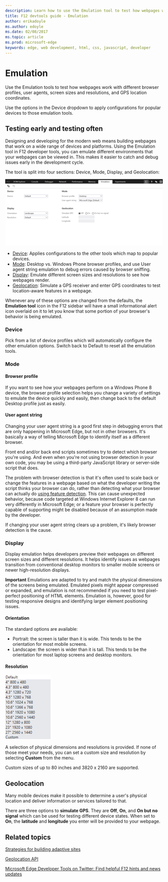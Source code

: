 ```yaml
---
description: Learn how to use the Emulation tool to test how webpages work with different browser profiles, user agents, screen sizes and resolutions, and GPS location coordinates.
title: F12 devtools guide - Emulation
author: erikadoyle
ms.author: edoyle
ms.date: 02/08/2017
ms.topic: article
ms.prod: microsoft-edge
keywords: edge, web development, html, css, javascript, developer
---
```


# Emulation

Use the Emulation tools to test how webpages work with different browser profiles, user agents, screen sizes and resolutions, and GPS location coordinates.

Use the options in the Device dropdown to apply configurations for popular devices to those emulation tools.


## Testing early and testing often

Designing and developing for the modern web means building webpages that work on a wide range of devices and platforms. Using the Emulation tool in F12 developer tools, you can emulate different environments that your webpages can be viewed in. This makes it easier to catch and debug issues early in the development cycle.

The tool is split into four sections: Device, Mode, Display, and Geolocation:

![Edge Emulation](./media/Edge_Emulation.png)

  - [Device](#device): Applies configurations to the other tools which map to popular devices.
  - [Mode](#mode): Desktop vs. Windows Phone browser profiles, and use User agent string emulation to debug errors caused by browser sniffing.
  - [Display](#display): Emulate different screen sizes and resolutions to see how webpages render.
  - [Geolocation](#geolocation): Simulate a GPS receiver and enter GPS coordinates to test location-aware features in a webpage.

Whenever any of these options are changed from the defaults, the **Emulation tool** icon in the F12 sidebar will have a small informational alert icon overlaid on it to let you know that some portion of your browser's behavior is being emulated.

### Device

Pick from a list of device profiles which will automatically configure the other emulation options. Switch back to Default to reset all the emulation tools.

### Mode
#### Browser profile

If you want to see how your webpages perform on a Windows Phone 8 device, the browser profile selection helps you change a variety of settings to emulate the device quickly and easily, then change back to the default Desktop profile just as easily.

#### User agent string

Changing your user agent string is a good first step in debugging errors that are only happening in Microsoft Edge, but not in other browsers. It's basically a way of telling Microsoft Edge to identify itself as a different browser.

Front end and/or back end scripts sometimes try to detect which browser you're using. And even when you're not using browser detection in your own code, you may be using a third-party JavaScript library or server-side script that does.

The problem with browser detection is that it's often used to scale back or change the features in a webpage based on what the developer writing the script thinks your browser can do, rather than detecting what your browser can actually do [using feature detection](https://msdn.microsoft.com/library/hh273397.aspx). This can cause unexpected behavior, because code targeted at Windows Internet Explorer 8 can run very differently in Microsoft Edge; or a feature your browser is perfectly capable of supporting might be disabled because of an assumption made by the developer.

If changing your user agent string clears up a problem, it's likely browser detection is the cause.

### Display

Display emulation helps developers preview their webpages on different screen sizes and different resolutions. It helps identify issues as webpages transition from conventional desktop monitors to smaller mobile screens or newer high-resolution displays.

**Important**  Emulations are adapted to try and match the physical dimensions of the screens being emulated. Emulated pixels might appear compressed or expanded, and emulation is not recommended if you need to test pixel-perfect positioning of HTML elements. Emulation is, however, good for testing responsive designs and identifying larger element positioning issues.

#### Orientation

The standard options are available:
  - Portrait: the screen is taller than it is wide. This tends to be the orientation for most mobile screens.
  - Landscape: the screen is wider than it is tall. This tends to be the orientation for most laptop screens and desktop monitors.

#### Resolution

![Edge Emulation Resolutions](./media/F12BlueEmulationResolution.png)

A selection of physical dimensions and resolutions is provided. If none of those meet your needs, you can set a custom size and resolution by selecting **Custom** from the menu.

Custom sizes of up to 80 inches and 3820 x 2160 are supported.

## Geolocation

Many mobile devices make it possible to determine a user's physical location and deliver information or services tailored to that.

There are three options to **simulate GPS**. They are **Off**, **On**, and **On but no signal** which can be used for testing different device states. When set to **On**, the **latitude** and **longitude** you enter will be provided to your webpage.

## Related topics

[Strategies for building adaptive sites](https://msdn.microsoft.com/library/jj583806.aspx)

[Geolocation API](https://msdn.microsoft.com/library/hh772290.aspx)

[Microsoft Edge Developer Tools on Twitter: Find helpful F12 hints and news updates](https://twitter.com/EdgeDevTools)